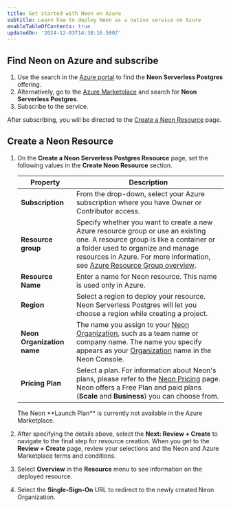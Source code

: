 ```yaml
---
title: Get started with Neon on Azure
subtitle: Learn how to deploy Neon as a native service on Azure
enableTableOfContents: true
updatedOn: '2024-12-03T14:38:16.500Z'
---
```


## Find Neon on Azure and subscribe

1. Use the search in the [Azure portal](https://portal.azure.com/) to find the **Neon Serverless Postgres** offering.
2. Alternatively, go to the [Azure Marketplace](https://portal.azure.com/#view/Microsoft_Azure_Marketplace/MarketplaceOffersBlade/selectedMenuItemId/home) and search for **Neon Serverless Postgres**.
3. Subscribe to the service.

After subscribing, you will be directed to the [Create a Neon Resource](#create-a-neon-resource) page.

## Create a Neon Resource

1. On the **Create a Neon Serverless Postgres Resource** page, set the following values in the **Create Neon Resource** section.

   | Property                   | Description                                                                                                                                                                                                                                                                                                                           |
   | -------------------------- | ------------------------------------------------------------------------------------------------------------------------------------------------------------------------------------------------------------------------------------------------------------------------------------------------------------------------------------- |
   | **Subscription**           | From the drop-down, select your Azure subscription where you have Owner or Contributor access.                                                                                                                                                                                                                                        |
   | **Resource group**         | Specify whether you want to create a new Azure resource group or use an existing one. A resource group is like a container or a folder used to organize and manage resources in Azure. For more information, see [Azure Resource Group overview](https://learn.microsoft.com/en-us/azure/azure-resource-manager/management/overview). |
   | **Resource Name**          | Enter a name for Neon resource. This name is used only in Azure.                                                                                                                                                                                                                                                                      |
   | **Region**                 | Select a region to deploy your resource. Neon Serverless Postgres will let you choose a region while creating a project.                                                                                                                                                                                                              |
   | **Neon Organization name** | The name you assign to your [Neon Organization](/docs/reference/glossary#organization), such as a team name or company name. The name you specify appears as your [Organization](/docs/reference/glossary#organization) name in the Neon Console.                                                                                     |
   | **Pricing Plan**           | Select a plan. For information about Neon's plans, please refer to the [Neon Pricing](/pricing) page. Neon offers a Free Plan and paid plans (**Scale** and **Business**) you can choose from.                                                                                                                                        |

    <Admonition type="note">
    The Neon **Launch Plan** is currently not available in the Azure Marketplace.
    </Admonition>

2. After specifying the details above, select the **Next: Review + Create** to navigate to the final step for resource creation. When you get to the **Review + Create** page, review your selections and the Neon and Azure Marketplace terms and conditions.
3. Select **Overview** in the **Resource** menu to see information on the deployed resource.
4. Select the **Single-Sign-On** URL to redirect to the newly created Neon Organization.
